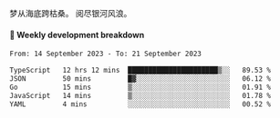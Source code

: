 梦从海底跨枯桑。
阅尽银河风浪。


#### 📝 Weekly development breakdown

<!--START_SECTION:waka-->

```txt
From: 14 September 2023 - To: 21 September 2023

TypeScript   12 hrs 12 mins  ██████████████████████▒░░   89.53 %
JSON         50 mins         █▓░░░░░░░░░░░░░░░░░░░░░░░   06.12 %
Go           15 mins         ▒░░░░░░░░░░░░░░░░░░░░░░░░   01.91 %
JavaScript   14 mins         ▒░░░░░░░░░░░░░░░░░░░░░░░░   01.78 %
YAML         4 mins          ░░░░░░░░░░░░░░░░░░░░░░░░░   00.52 %
```

<!--END_SECTION:waka-->




